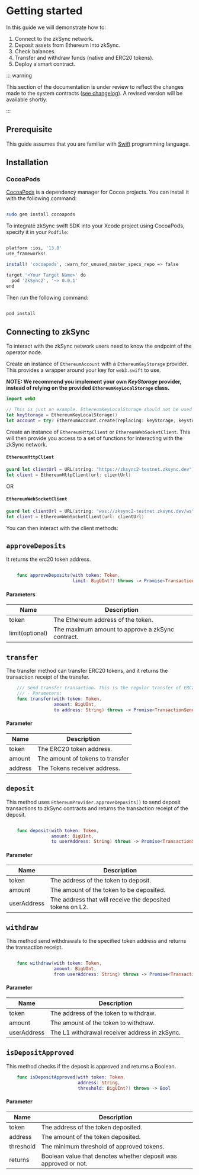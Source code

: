 # Getting started

In this guide we will demonstrate how to:

1. Connect to the zkSync network.
2. Deposit assets from Ethereum into zkSync.
3. Check balances.
4. Transfer and withdraw funds (native and ERC20 tokens).
5. Deploy a smart contract.


::: warning

This section of the documentation is under review to reflect the changes made to the system contracts ([see changelog](../../dev/troubleshooting/changelog.md)). A revised version will be available shortly.

:::

## Prerequisite

This guide assumes that you are familiar with [Swift](https://www.swift.org/) programming language.

## Installation

### CocoaPods

[CocoaPods](http://cocoapods.org/) is a dependency manager for Cocoa projects. You can install it with the following command:

```bash

sudo gem install cocoapods

```

To integrate zkSync swift SDK into your Xcode project using CocoaPods, specify it in your `Podfile`:

```bash

platform :ios, '13.0'
use_frameworks!

install! 'cocoapods', :warn_for_unused_master_specs_repo => false

target '<Your Target Name>' do
  pod 'ZkSync2', '~> 0.0.1'
end

```

Then run the following command:

```bash

pod install

```

## Connecting to zkSync

To interact with the zkSync network users need to know the endpoint of the operator node.

Create an instance of `EthereumAccount` with a `EthereumKeyStorage` provider. This provides a wrapper around your key for `web3.swift` to use. <br/>

**NOTE: We recommend you implement your own _KeyStorage_ provider, instead of relying on the provided `EthereumKeyLocalStorage` class.**

```swift
import web3

// This is just an example. EthereumKeyLocalStorage should not be used in production code
let keyStorage = EthereumKeyLocalStorage()
let account = try? EthereumAccount.create(replacing: keyStorage, keystorePassword: "MY_PASSWORD")
```

Create an instance of `EthereumHttpClient` or `EthereumWebSocketClient`. This will then provide you access to a set of functions for interacting with the zkSync network.

#### `EthereumHttpClient`

```swift
guard let clientUrl = URL(string: "https://zksync2-testnet.zksync.dev") else { return }
let client = EthereumHttpClient(url: clientUrl)
```

OR

#### `EthereumWebSocketClient`

```swift
guard let clientUrl = URL(string: "wss://zksync2-testnet.zksync.dev/ws") else { return }
let client = EthereumWebSocketClient(url: clientUrl)
```

You can then interact with the client methods:

## `approveDeposits`

It returns the erc20 token address.

```swift

    func approveDeposits(with token: Token,
                         limit: BigUInt?) throws -> Promise<TransactionSendingResult>
```

#### Parameters

| Name            | Description                                      |
| --------------- | ------------------------------------------------ |
| token           | The Ethereum address of the token.               |
| limit(optional) | The maximum amount to approve a zkSync contract. |

## `transfer`

The transfer method can transfer ERC20 tokens, and it returns the transaction receipt of the transfer.

```swift
    /// Send transfer transaction. This is the regular transfer of ERC20 token.
    /// - Parameters:
    func transfer(with token: Token,
                  amount: BigUInt,
                  to address: String) throws -> Promise<TransactionSendingResult>

```

#### Parameter

| Name    | Description                      |
| ------- | -------------------------------- |
| token   | The ERC20 token address.         |
| amount  | The amount of tokens to transfer |
| address | The Tokens receiver address.     |

## `deposit`

This method uses `EthereumProvider.approveDeposits()` to send deposit transactions to zkSync contracts and returns the transaction receipt of the deposit.

```swift

    func deposit(with token: Token,
                 amount: BigUInt,
                 to userAddress: String) throws -> Promise<TransactionSendingResult>

```

#### Parameter

| Name        | Description                                               |
| ----------- | --------------------------------------------------------- |
| token       | The address of the token to deposit.                      |
| amount      | The amount of the token to be deposited.                  |
| userAddress | The address that will receive the deposited tokens on L2. |

## `withdraw`

This method send withdrawals to the specified token address and returns the transaction receipt.

```swift

    func withdraw(with token: Token,
                  amount: BigUInt,
                  from userAddress: String) throws -> Promise<TransactionSendingResult>

```

#### Parameter

| Name        | Description                                   |
| ----------- | --------------------------------------------- |
| token       | The address of the token to withdraw.         |
| amount      | The amount of the token to withdraw.          |
| userAddress | The L1 withdrawal receiver address in zkSync. |

## `isDepositApproved`

This method checks if the deposit is approved and returns a Boolean.

```swift
    func isDepositApproved(with token: Token,
                           address: String,
                           threshold: BigUInt?) throws -> Bool
```

#### Parameter

| Name      | Description                                                     |
| --------- | --------------------------------------------------------------- |
| token     | The address of the token deposited.                             |
| address   | The amount of the token deposited.                              |
| threshold | The minimum threshold of approved tokens.                       |
| returns   | Boolean value that denotes whether deposit was approved or not. |
